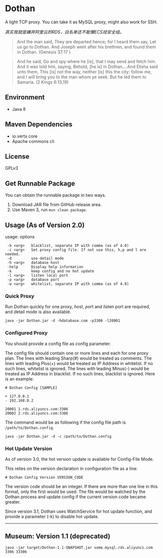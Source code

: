 # Dothan

A light TCP proxy. You can take it as MySQL proxy, might also work for SSH.

_其实我就是嫌弃阿里云的RDS，白名单还不能像ECS挂安全组。_ 

> And the man said, They are departed hence; for I heard them say, Let us go to Dothan. And Joseph went after his brethren, and found them in Dothan. (Genesis 37:17 )

> And he said, Go and spy where he [is], that I may send and fetch him. And it was told him, saying, Behold, [he is] in Dothan....And Elisha said unto them, This [is] not the way, neither [is] this the city: follow me, and I will bring you to the man whom ye seek. But he led them to Samaria. (2 Kings 6:13,19)

## Environment

* Java 8

## Maven Dependencies

* io.vertx core
* Apache commons cli

## License

GPLv3

## Get Runnable Package

You can obtain the runnable package in two ways.

1. Download JAR file from GitHub release area.
1. Use Maven 3, run `mvn clean package`. 


## Usage (As of Version 2.0)

usage: options

     -b <arg>   blacklist, separate IP with comma (as of 4.0)
     -c <arg>   Set proxy config file. If not use this, h,p and l are needed.
     -d         use detail mode
     -h <arg>   database host
     -help      Display help information
     -k         keep config and no hot update
     -l <arg>   listen local port
     -p <arg>   database port
     -w <arg>   whitelist, separate IP with comma (as of 4.0)

### Quick Proxy 

Run Dothan quickly for one proxy, *h*ost, *p*ort and *l*isten port are required, and *d*etail mode is also available.

    java -jar Dothan.jar -d -hdatabase.com -p3306 -l20001

### Configured Proxy

You should provide a config file as *c*onfig parameter.

The config file should contain one or more lines and each for one proxy plan. 
The lines with leading Sharp(#) would be treated as comments. 
The lines with leading Plus(+) would be treated as IP Address in whitelist. If no such lines, whitelist is ignored.
The lines with leading Minus(-) would be treated as IP Address in blacklist. If no such lines, blacklist is ignored.
Here is an example:

````
# Dothan Config [SAMPLE]

+ 127.0.0.1
- 192.168.0.2

20001 1.rds.aliyuncs.com:3306
20002 2.rds.aliyuncs.com:3306
````

The command would be as following if the config file path is  `/path/to/Dothan.config`.

    java -jar Dothan.jar -d -c /path/to/Dothan.config

### Hot Update Version

As of version 3.0, the hot version update is available for Config-File Mode.

This relies on the version declaration in configuration file as a line:

    # Dothan Config Version VERSION_CODE

The version code should be an integer. 
If there are more than one line in this format, only the first would be used. 
The file would be watched by the Dothan process and update config if the current version code became greater.

Since version 3.1, Dothan uses WatchService for hot update function, and provide a parameter (-k) to disable hot update.

----

## Museum: Version 1.1 (deprecated)

    java -jar target/Dothan-1.1-SNAPSHOT.jar some.mysql.rds.aliyuncs.com 3306 33306
